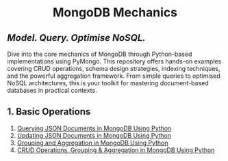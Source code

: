 # <p align="center">MongoDB Mechanics</p>
## <i>Model. Query. Optimise NoSQL.</i>

Dive into the core mechanics of MongoDB through Python-based implementations using PyMongo. This repository offers 
hands-on examples covering CRUD operations, schema design strategies, indexing techniques, and the powerful aggregation 
framework. From simple queries to optimised NoSQL architectures, this is your toolkit for mastering document-based 
databases in practical contexts.

## 1. Basic Operations 
1. [Querying JSON Documents in MongoDB Using Python](Python%20Scripts/Querying%20JSON%20Documents%20in%20MongoDB%20Using%20Python.ipynb)<br />
2. [Updating JSON Documents in MongoDB Using Python](Python%20Scripts/Updating%20JSON%20Documents%20in%20MongoDB%20Using%20Python.ipynb)<br />
3. [Grouping and Aggregation in MongoDB Using Python](Python%20Scripts/Grouping%20and%20Aggregation%20in%20MongoDB%20Using%20Python.ipynb)<br />
4. [CRUD Operations, Grouping & Aggregation in MongoDB Using Python](Python%20Scripts/CRUD%20Operations,%20Grouping%20&%20Aggregation%20in%20MongoDB%20Using%20Python.ipynb)<br />
